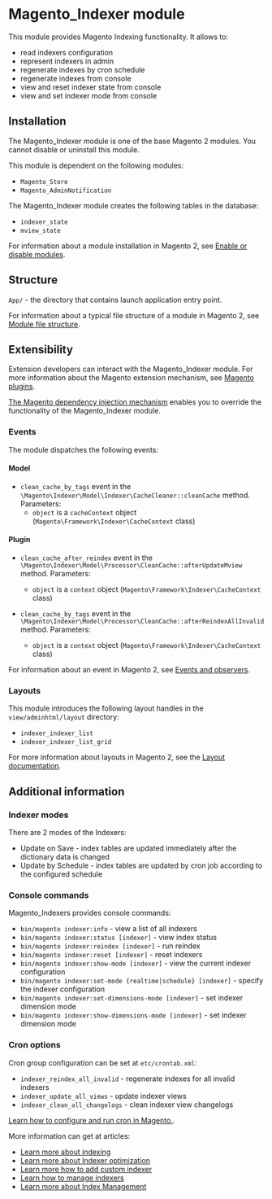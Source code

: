 # Magento_Indexer module

This module provides Magento Indexing functionality.
It allows to:
 - read indexers configuration
 - represent indexers in admin
 - regenerate indexes by cron schedule
 - regenerate indexes from console
 - view and reset indexer state from console
 - view and set indexer mode from console

## Installation

The Magento_Indexer module is one of the base Magento 2 modules. You cannot disable or uninstall this module.

This module is dependent on the following modules:

- `Magento_Store`
- `Magento_AdminNotification`

The Magento_Indexer module creates the following tables in the database:
- `indexer_state`
- `mview_state`

For information about a module installation in Magento 2, see [Enable or disable modules](https://experienceleague.adobe.com/docs/commerce-operations/installation-guide/tutorials/manage-modules.html).

## Structure

`App/` - the directory that contains launch application entry point.

For information about a typical file structure of a module in Magento 2, see [Module file structure](https://developer.adobe.com/commerce/php/development/build/component-file-structure/#module-file-structure).

## Extensibility

Extension developers can interact with the Magento_Indexer module. For more information about the Magento extension mechanism, see [Magento plugins](https://developer.adobe.com/commerce/php/development/components/plugins/).

[The Magento dependency injection mechanism](https://developer.adobe.com/commerce/php/development/components/dependency-injection/) enables you to override the functionality of the Magento_Indexer module.

### Events

The module dispatches the following events:

#### Model

- `clean_cache_by_tags` event in the `\Magento\Indexer\Model\Indexer\CacheCleaner::cleanCache` method. Parameters:
    - `object` is a `cacheContext` object (`Magento\Framework\Indexer\CacheContext` class)

#### Plugin 

- `clean_cache_after_reindex` event in the `\Magento\Indexer\Model\Processor\CleanCache::afterUpdateMview` method. Parameters:
    - `object` is a `context` object (`Magento\Framework\Indexer\CacheContext` class)

- `clean_cache_by_tags` event in the `\Magento\Indexer\Model\Processor\CleanCache::afterReindexAllInvalid` method. Parameters:
    - `object` is a `context` object (`Magento\Framework\Indexer\CacheContext` class)

For information about an event in Magento 2, see [Events and observers](https://developer.adobe.com/commerce/php/development/components/events-and-observers/).

### Layouts

This module introduces the following layout handles in the `view/adminhtml/layout` directory:
- `indexer_indexer_list`
- `indexer_indexer_list_grid`

For more information about layouts in Magento 2, see the [Layout documentation](https://developer.adobe.com/commerce/frontend-core/guide/layouts/).

## Additional information

### Indexer modes

There are 2 modes of the Indexers:

- Update on Save - index tables are updated immediately after the dictionary data is changed
- Update by Schedule - index tables are updated by cron job according to the configured schedule

### Console commands

Magento_Indexers provides console commands:
- `bin/magento indexer:info` - view a list of all indexers
- `bin/magento indexer:status [indexer]` - view index status
- `bin/magento indexer:reindex [indexer]` - run reindex
- `bin/magento indexer:reset [indexer]` - reset indexers
- `bin/magento indexer:show-mode [indexer]` - view the current indexer configuration
- `bin/magento indexer:set-mode {realtime|schedule} [indexer]` - specify the indexer configuration
- `bin/magento indexer:set-dimensions-mode [indexer]` - set indexer dimension mode
- `bin/magento indexer:show-dimensions-mode [indexer]` - set indexer dimension mode

### Cron options

Cron group configuration can be set at `etc/crontab.xml`:
- `indexer_reindex_all_invalid` - regenerate indexes for all invalid indexers
- `indexer_update_all_views` - update indexer views
- `indexer_clean_all_changelogs` - clean indexer view changelogs

[Learn how to configure and run cron in Magento.](https://experienceleague.adobe.com/docs/commerce-operations/configuration-guide/cli/configure-cron-jobs.html).

More information can get at articles:
- [Learn more about indexing](https://developer.adobe.com/commerce/php/development/components/indexing/)
- [Learn more about Indexer optimization](https://developer.adobe.com/commerce/php/development/components/indexing/optimization/)
- [Learn more how to add custom indexer](https://developer.adobe.com/commerce/php/development/components/indexing/custom-indexer/)
- [Learn how to manage indexers](https://experienceleague.adobe.com/docs/commerce-operations/configuration-guide/cli/manage-indexers.html)
- [Learn more about Index Management](https://docs.magento.com/user-guide/system/index-management.html)
